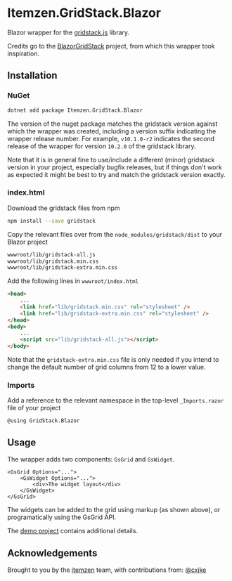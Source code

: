 # Itemzen.GridStack.Blazor

Blazor wrapper for the [gridstack.js](https://gridstackjs.com/) library.

Credits go to the [BlazorGridStack](https://github.com/decelis/BlazorGridStack) project,
from which this wrapper took inspiration.

## Installation

### NuGet

```bash
dotnet add package Itemzen.GridStack.Blazor
```

The version of the nuget package matches the gridstack version against which the wrapper was created,
including a version suffix indicating the wrapper release number. For example, `v10.1.0-r2` indicates the
second release of the wrapper for version `10.2.0` of the gridstack library.

Note that it is in general fine to use/include a different (minor) gridstack version in your project,
especially bugfix releases, but if things don't work as expected it might be best to try and match 
the gridstack version exactly.

### index.html

Download the gridstack files from npm

```bash
npm install --save gridstack
```

Copy the relevant files over from the `node_modules/gridstack/dist` to your Blazor project

```bash
wwwroot/lib/gridstack-all.js
wwwroot/lib/gridstack.min.css
wwwroot/lib/gridstack-extra.min.css
```

Add the following lines in `wwwroot/index.html`

```html
<head>
    ...
    <link href="lib/gridstack.min.css" rel="stylesheet" />
    <link href="lib/gridstack-extra.min.css" rel="stylesheet" />
</head>
<body>
    ...
    <script src="lib/gridstack-all.js"></script>
</body>
```

Note that the `gridstack-extra.min.css` file is only needed if you intend to change the default number
of grid columns from 12 to a lower value.

### Imports

Add a reference to the relevant namespace in the top-level `_Imports.razor` file of your project

```razor
@using GridStack.Blazor
```

## Usage

The wrapper adds two components: `GsGrid` and `GsWidget`.

```razor
<GsGrid Options="...">
    <GsWidget Options="...">
        <div>The widget layout</div>
    </GsWidget>
</GsGrid>
```

The widgets can be added to the grid using markup (as shown above), or programatically
using the GsGrid API.

The [demo project](https://github.com/itemzen/gridstack-blazor/tree/main/GridStack.Blazor.Demo) contains additional details.

## Acknowledgements

Brought to you by the [itemzen](https://itemzen.com) team, with contributions from: [@cxjke](https://github.com/cxjke)
